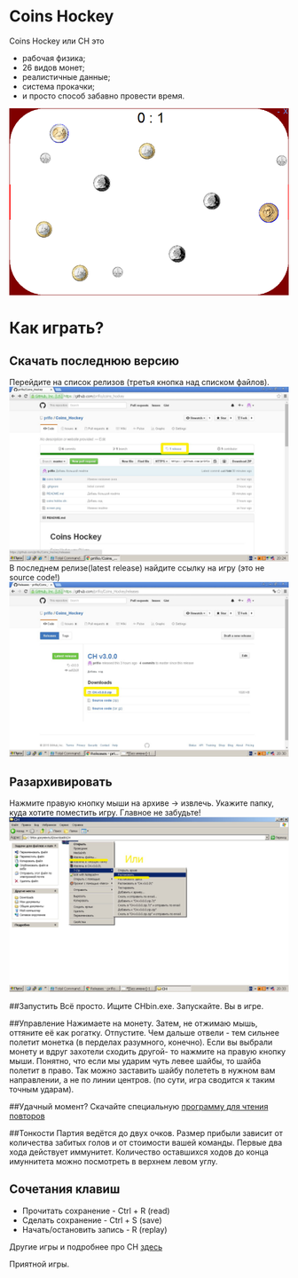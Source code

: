 # Coins Hockey
Coins Hockey или CH это
+ рабочая физика;
+ 26 видов монет;
+ реалистичные данные;
+ система прокачки;
+ и просто способ забавно провести время.


![alt tag](./readme_picture/screen.png)

# Как играть?

## Скачать последнюю версию
Перейдите на список релизов (третья кнопка над списком файлов).
![alt tag](./readme_picture/release_bottom.jpg)
В последнем релизе(latest release) найдите ссылку на игру (это не source code!) 
![alt tag](./readme_picture/download.jpg)

## Разархивировать
Нажмите правую кнопку мыши на архиве -> извлечь. Укажите папку, куда хотите поместить игру. Главное не забудьте!
![alt tag](./readme_picture/unzip.jpg)

##Запустить
Всё просто. Ищите CHbin.exe. Запускайте. Вы в игре.

##Управление
Нажимаете на монету. Затем, не отжимаю мышь, оттяните её как рогатку. Отпустите. Чем дальше отвели - тем сильнее полетит монетка (в перделах разумного, конечно). Если вы выбрали монету и вдруг захотели сходить другой- то нажмите на правую кнопку мыши. Понятно, что если мы ударим чуть левее шайбы, то шайба полетит в право. Так можно заставить шайбу полететь в нужном вам направлении, а не по линии центров. (по сути, игра сводится  к таким точным ударам).

##Удачный момент?
Скачайте специальную [программу для чтения повторов](https://github.com/prifio/CHreplay)

##Тонкости
Партия ведётся до двух очков. Размер прибыли зависит от количества забитых голов и от стоимости вашей команды. Первые два хода действует иммунитет. Количество оставшихся ходов до конца имуннитета можно посмотреть в верхнем левом углу.

## Сочетания клавиш
+ Прочитать сохранение - Ctrl + R (read)
+ Сделать сохранение - Ctrl + S (save)
+ Начать/остановить запись - R (replay)

Другие игры и подробнее про CH [здесь](http://vk.com/my_programs)

Приятной игры.
